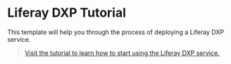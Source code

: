# Liferay DXP Tutorial

This template will help you through the process of deploying a Liferay DXP service.

> [Visit the tutorial to learn how to start using the Liferay DXP service.](https://wedeploy.com/tutorials/liferay-dxp/)